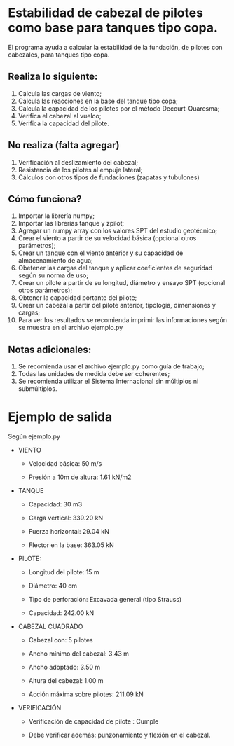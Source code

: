# Estabilidad de cabezal de pilotes como base para tanques tipo copa.

El programa ayuda a calcular la estabilidad de la fundación, de pilotes con cabezales, para tanques tipo copa.

## Realiza lo siguiente:
1. Calcula las cargas de viento;
2. Calcula las reacciones en la base del tanque tipo copa;
3. Calcula la capacidad de los pilotes por el método Decourt-Quaresma;
4. Verifica el cabezal al vuelco;
5. Verifica la capacidad del pilote.

## No realiza (falta agregar)
1. Verificación al deslizamiento del cabezal;
2. Resistencia de los pilotes al empuje lateral;
3. Cálculos con otros tipos de fundaciones (zapatas y tubulones)

## Cómo funciona?
1. Importar la librería numpy;
2. Importar las librerías tanque y zpilot;
3. Agregar un numpy array con los valores SPT del estudio geotécnico;
4. Crear el viento a partir de su velocidad básica (opcional otros parámetros);
5. Crear un tanque con el viento anterior y su capacidad de almacenamiento de agua;
6. Obetener las cargas del tanque y aplicar coeficientes de seguridad según su norma de uso;
7. Crear un pilote a partir de su longitud, diámetro y ensayo SPT (opcional otros parámetros);
8. Obtener la capacidad portante del pilote;
9. Crear un cabezal a partir del pilote anterior, tipología, dimensiones y cargas;
10. Para ver los resultados se recomienda imprimir las informaciones según se muestra en el archivo ejemplo.py

## Notas adicionales:
1. Se recomienda usar el archivo ejemplo.py como guía de trabajo;
1. Todas las unidades de medida debe ser coherentes;
2. Se recomienda utilizar el Sistema Internacional sin múltiplos ni submúltiplos.

# Ejemplo de salida
Según ejemplo.py

  - VIENTO
  
    - Velocidad básica: 50 m/s
    
    - Presión a 10m de altura: 1.61 kN/m2
    
  - TANQUE
    
    - Capacidad: 30 m3
    
    - Carga vertical: 339.20 kN
    
    - Fuerza horizontal: 29.04 kN
    
    - Flector en la base: 363.05 kN
    
  - PILOTE:
    
    - Longitud del pilote: 15 m
    
    - Diámetro: 40 cm
  
    - Tipo de perforación: Excavada general (tipo Strauss)

    - Capacidad: 242.00 kN
  
  - CABEZAL CUADRADO
  
    - Cabezal con: 5 pilotes
    
    - Ancho mínimo del cabezal: 3.43 m
    
    - Ancho adoptado: 3.50 m
    
    - Altura del cabezal: 1.00 m
    
    - Acción máxima sobre pilotes: 211.09 kN
  
  - VERIFICACIÓN

    - Verificación de capacidad de pilote : Cumple
    
    - Debe verificar además: punzonamiento y flexión en el cabezal.
